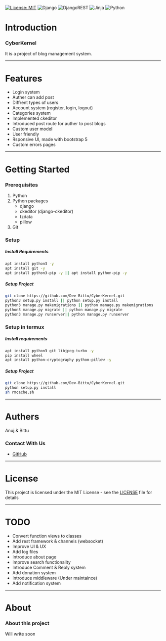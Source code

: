 [![License: MIT](https://img.shields.io/badge/License-MIT-yellow.svg)](LICENSE) ![Django](https://img.shields.io/badge/django-%23092E20.svg?style=for-the-badge&logo=django&logoColor=white) ![DjangoREST](https://img.shields.io/badge/DJANGO-REST-ff1709?style=for-the-badge&logo=django&logoColor=white&color=ff1709&labelColor=gray) ![Jinja](https://img.shields.io/badge/jinja-white.svg?style=for-the-badge&logo=jinja&logoColor=black) ![Python](https://img.shields.io/badge/python-3670A0?style=for-the-badge&logo=python&logoColor=ffdd54)

# Introduction

### CyberKernel
It is a project of blog management system.

---

# Features
  - Login system
  - Auther can add post
  - Diffrent types of users
  - Account system (register, login, logout)
  - Categories system
  - Implemented ckeditor
  - Introduced post route for auther to post blogs
  - Custom user model
  - User friendly
  - Rsponsive UI, made with bootstrap 5
  - Custom errors pages

---

# Getting Started

### Prerequisites
1. Python
2. Python packages
   - django
   - ckeditor (django-ckeditor)
   - tzdata
   - pillow
3. Git

### Setup
##### Install Requirements
```bash
apt install python3 -y
apt install git -y
apt install python3-pip -y || apt install python-pip -y
```
##### Setup Project
```bash
git clone https://github.com/Dev-Bittu/CyberKernel.git
python3 setup.py install || python setup.py install
python3 manage.py makemigrations || python manage.py makemigrations
python3 manage.py migrate || python manage.py migrate
python3 manage.py runserver|| python manage.py runserver
```

### Setup in termux
##### Install requirements
```bash
apt install python3 git libjpeg-turbo -y
pip install wheel
apt install python-cryptography python-pillow -y
```

##### Setup Project
```bash
git clone https://github.com/Dev-Bittu/CyberKernel.git
python setup.py install
sh rmcache.sh
```

---

# Authers
Anuj & Bittu

### Contact With Us
  - [GitHub](https://github.com/Dev-Bittu "Dev-Bittu")

---

# License
This project is licensed under the MIT License - see the [LICENSE](LICENSE "Lincense file") file for details

---

# TODO
  - Convert function views to classes
  - Add rest framework & channels (websocket)
  - Improve UI & UX
  - Add log files
  - Introduce about page
  - Improve search functionality
  - Introduce Comment & Reply system
  - Add donation system
  - Introduce middleware (Under maintaince)
  - Add notification system

---

# About
### About this project
Will write soon
